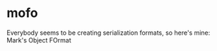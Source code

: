 mofo
====

Everybody seems to be creating serialization formats, so here's mine: Mark's Object FOrmat
